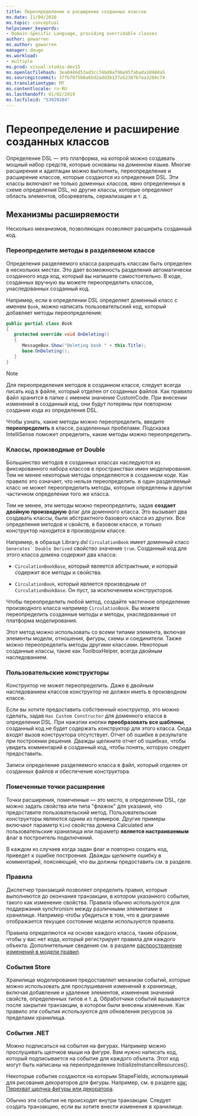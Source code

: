 ```yaml
---
title: Переопределение и расширение созданных классов
ms.date: 11/04/2016
ms.topic: conceptual
helpviewer_keywords:
- Domain-Specific Language, providing overridable classes
author: gewarren
ms.author: gewarren
manager: douge
ms.workload:
- multiple
ms.prod: visual-studio-dev15
ms.openlocfilehash: 3ea0446d53ad3cc74bd8af96e95fabada1098da5
ms.sourcegitcommit: 37fb7075b0a65d2add3b137a5230767aa3266c74
ms.translationtype: MT
ms.contentlocale: ru-RU
ms.lasthandoff: 01/02/2019
ms.locfileid: "53929284"
---
```

# <a name="override-and-extend-the-generated-classes"></a>Переопределение и расширение созданных классов

Определение DSL — это платформа, на которой можно создавать мощный набор средств, которые основаны на доменном языке. Многие расширения и адаптации можно выполнить, переопределение и расширение классов, которые создаются из определения DSL. Эти классы включают не только доменных классов, явно определенных в схеме определения DSL, но другие классы, которые определяют область элементов, обозреватель, сериализации и т. д.

## <a name="extensibility-mechanisms"></a>Механизмы расширяемости

Несколько механизмов, позволяющих позволяют расширить созданный код.

### <a name="override-methods-in-a-partial-class"></a>Переопределите методы в разделяемом классе

Определения разделяемого класса разрешать классам быть определен в нескольких местах. Это дает возможность разделения автоматически созданного кода код, который вы напишете самостоятельно. В коде, созданных вручную вы можете переопределить классов, унаследованных созданный код.

Например, если в определении DSL определяет доменный класс с именем `Book`, можно написать пользовательский код, который добавляет методы переопределения:

```csharp
public partial class Book
{
   protected override void OnDeleting()
   {
      MessageBox.Show("Deleting book " + this.Title);
      base.OnDeleting();
   }
}
```

> [!NOTE]
> Для переопределения методов в созданном классе, следует всегда писать код в файле, который отделен от созданных файлов. Как правило файл хранится в папке с именем значение CustomCode. При внесении изменений в созданный код, они будут потеряны при повторном создании кода из определения DSL.

Чтобы узнать, какие методы можно переопределить, введите **переопределить** в классе, разделенных пробелами. Подсказка IntelliSense поможет определить, какие методы можно переопределить.

### <a name="double-derived-classes"></a>Классы, производные от Double

Большинство методов в созданных классах наследуются из фиксированного набора классов в пространствах имен моделирования. Тем не менее некоторые методы определяются в созданном коде. Как правило это означает, что нельзя переопределить. в один разделяемый класс не может переопределить методы, которые определены в другом частичном определении того же класса.

Тем не менее, эти методы можно переопределить, задав **создает двойную производную** флаг для доменного класса. Это вызывает два создавать классы, были абстрактного базового класса из других. Все определения методов и свойств, в базовом классе, и только конструктор находится в производном классе.

Например, в образце Library.dsl `CirculationBook` имеет доменный класс `Generates``Double Derived` свойство значение `true`. Созданный код для этого класса домена содержит два класса:

-   `CirculationBookBase`, который является абстрактным, и который содержит все методы и свойства.

-   `CirculationBook`, который является производным от `CirculationBookBase`. Он пуст, за исключением конструкторов.

Чтобы переопределить любой метод, создайте частичное определение производного класса например `CirculationBook`. Вы можете переопределить созданные методы и методы, унаследованные от платформа моделирования.

Этот метод можно использовать со всеми типами элемента, включая элементы модели, отношения, фигуры, схемы и соединители. Также можно переопределить методы другими классами. Некоторые созданные классы, такие как ToolboxHelper, всегда двойным наследованием.

### <a name="custom-constructors"></a>Пользовательские конструкторы

Конструктор не может переопределить. Даже в двойным наследованием классов конструктор не должен иметь в производном классе.

Если вы хотите предоставить собственный конструктор, это можно сделать, задав `Has Custom Constructor` для доменного класса в определении DSL. При нажатии кнопки **преобразовать все шаблоны**, созданный код не будет содержать конструктор для этого класса. Сюда входят вызов конструктора отсутствует. Отчет об ошибке в результате при построении решения. Дважды щелкните отчет об ошибках, чтобы увидеть комментарий в созданный код, чтобы понять, которую следует предоставить.

Записи определение разделяемого класса в файл, который отделен от созданных файлов и обеспечение конструктора.

### <a name="flagged-extension-points"></a>Помеченные точки расширения

Точки расширения, помеченные — это место, в определении DSL, где можно задать свойства или типа "флажок" для указания, что предоставите пользовательский метод. Пользовательские конструкторы являются одним из примеров. Другие примеры включают параметр `Kind` свойства домена Calculated или пользовательские хранилища или параметр **является настраиваемым** флаг в построитель подключений.

В каждом из случаев когда задан флаг и повторно создать код, приведет к ошибке построения. Дважды щелкните ошибку в комментарий, поясняющий, что вы должны предоставить см. в разделе.

### <a name="rules"></a>Правила

Диспетчер транзакций позволяет определить правил, которые выполняются до окончания транзакции, в котором указанного события, такого как изменение свойства. Правила обычно используются для поддержания synchronism между различными элементами в хранилище. Например чтобы убедиться в том, что в диаграмме отображается текущее состояние модели используются правила.

Правила определяются на основе каждого класса, таким образом, чтобы у вас нет кода, который регистрирует правила для каждого объекта. Дополнительные сведения см. в разделе [распространение изменений в модели правил](../modeling/rules-propagate-changes-within-the-model.md).

### <a name="store-events"></a>События Store

Хранилище моделирования предоставляет механизм событий, которые можно использовать для прослушивания изменений в хранилище, включая добавление и удаление элементов, изменения значений свойств, определенных типов и т. д. Обработчики событий вызываются после закрытия транзакции, в котором были внесены изменения. Как правило эти события используются для обновления ресурсов за пределами хранилища.

### <a name="net-events"></a>События .NET

Можно подписаться на события на фигурах. Например можно прослушивать щелчков мыши на фигуре. Вам нужно написать код, который подписывается на событие для каждого объекта. Этот код могут быть написаны на переопределение InitializeInstanceResources().

Некоторые события создаются на которым ShapeFields, используемый для рисования декораторов для фигуры. Например, см. в разделе [как: Перехват щелчка фигуры или декоратора](../modeling/how-to-intercept-a-click-on-a-shape-or-decorator.md).

Обычно эти события не происходят внутри транзакции. Следует создать транзакцию, если вы хотите внести изменения в хранилище.